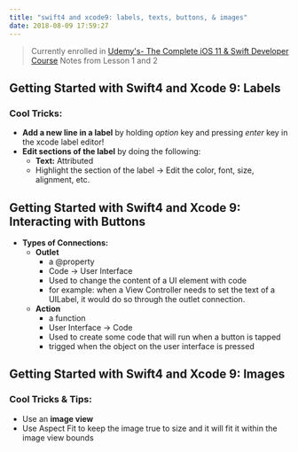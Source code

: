```yaml
---
title: "swift4 and xcode9: labels, texts, buttons, & images"
date: 2018-08-09 17:59:27
---
```


> Currently enrolled in <a href="https://www.udemy.com/complete-ios-11-developer-course" target="_blank">Udemy's- The Complete iOS 11 & Swift Developer Course</a> Notes from Lesson 1 and 2


## Getting Started with Swift4 and Xcode 9: Labels

### Cool Tricks:
  * **Add a new line in a label** by holding *option* key and pressing *enter* key in the xcode label editor!
  * **Edit sections of the label** by doing the following:
    * **Text:** Attributed
    * Highlight the section of the label -> Edit the color, font, size, alignment, etc. 

## Getting Started with Swift4 and Xcode 9: Interacting with Buttons

* **Types of Connections:** 
  * **Outlet** 
    * a @property
    * Code -> User Interface
    * Used to change the content of a UI element with code
    * for example: when a View Controller needs to set the text of a UILabel, it would do so through the outlet connection. 
  * **Action**
    * a function
    * User Interface -> Code
    * Used to create some code that will run when a button is tapped
    * trigged when the object on the user interface is pressed 

## Getting Started with Swift4 and Xcode 9: Images

### Cool Tricks & Tips:
  * Use an **image view**
  * Use Aspect Fit to keep the image true to size and it will fit it within the image view bounds
